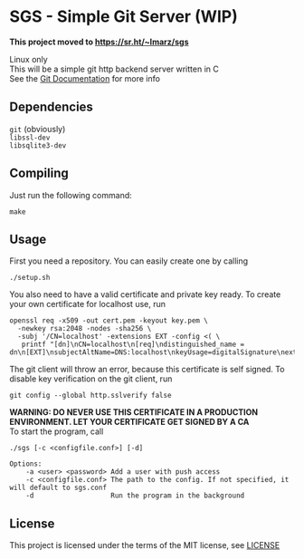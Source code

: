 # SGS - Simple Git Server (WIP)
**This project moved to https://sr.ht/~lmarz/sgs**

Linux only\
This will be a simple git http backend server written in C\
See the [Git Documentation](https://git-scm.com/docs/git-http-backend) for more info
## Dependencies
`git` (obviously)  
`libssl-dev`  
`libsqlite3-dev`
## Compiling
Just run the following command:
```
make
```
## Usage
First you need a repository. You can easily create one by calling
```
./setup.sh
```
You also need to have a valid certificate and private key ready. To create your own certificate for localhost use, run
```
openssl req -x509 -out cert.pem -keyout key.pem \
  -newkey rsa:2048 -nodes -sha256 \
  -subj '/CN=localhost' -extensions EXT -config <( \
   printf "[dn]\nCN=localhost\n[req]\ndistinguished_name = dn\n[EXT]\nsubjectAltName=DNS:localhost\nkeyUsage=digitalSignature\nextendedKeyUsage=serverAuth")
```
The git client will throw an error, because this certificate is self signed. To disable key verification on the git client, run
```
git config --global http.sslverify false
```
**WARNING: DO NEVER USE THIS CERTIFICATE IN A PRODUCTION ENVIRONMENT. LET YOUR CERTIFICATE GET SIGNED BY A CA**  
To start the program, call
```
./sgs [-c <configfile.conf>] [-d]
```
```
Options:
    -a <user> <password> Add a user with push access
    -c <configfile.conf> The path to the config. If not specified, it will default to sgs.conf
    -d                   Run the program in the background
```
## License
This project is licensed under the terms of the MIT license, see [LICENSE](LICENSE)
